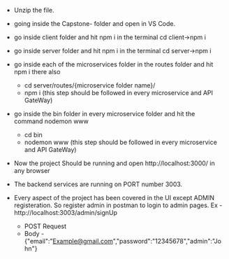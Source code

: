 - Unzip the file.

- going inside the Capstone- folder and open in VS Code.

- go inside client folder and hit npm i in the terminal
	cd client->npm i

- go inside server folder and hit npm i in the terminal
	cd server->npm i

- go inside each of the microservices folder in the routes folder and hit npm i there also
	- cd server/routes/{microservice folder name}/
	- npm i
(this step should be followed in every microservice and API GateWay)

- go inside the bin folder in every microservice folder and hit the command nodemon www
	- cd bin
	- nodemon www
(this step should be followed in every microservice and API GateWay)

- Now the project Should be running and open http://localhost:3000/ in any browser

- The backend services are running on PORT number 3003.

- Every aspect of the project has been covered in the UI except ADMIN registeration.
	So register admin in postman to login to admin pages.
	Ex - http://localhost:3003/admin/signUp
	- POST Request
	- Body - {"email":"Example@gmail.com","password":"12345678","admin":"John"}